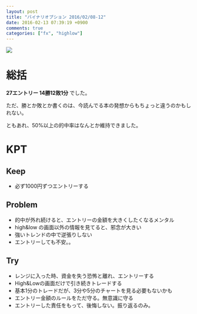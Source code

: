 ```yaml
---
layout: post
title: "バイナリオプション 2016/02/08-12"
date: 2016-02-13 07:39:19 +0900
comments: true
categories: ["fx", "highlow"]
---
```


![](https://skim.milk200.cc/20160213_highlow/2016-02-13+07.32.07.jpg)

# 総括

__27エントリー 14勝12敗1分__ でした。

ただ、勝とか敗とか書くのは、今読んでる本の発想からもちょっと違うのかもしれない。

ともあれ、50%以上の的中率はなんとか維持できました。

# KPT

## Keep

- 必ず1000円ずつエントリーする

## Problem

- 的中が外れ続けると、エントリーの金額を大きくしたくなるメンタル
- high&low の画面以外の情報を見てると、邪念が大きい
- 強いトレンドの中で逆張りしない
- エントリーしても不安。。

## Try

- レンジに入った時、資金を失う恐怖と離れ、エントリーする
- High&Lowの画面だけで引き続きトレードする
 - 基本1分のトレードだが、3分や5分のチャートを見る必要もないかも
- エントリー金額のルールをただ守る。無意識に守る
- エントリーした責任をもって、後悔しない。振り返るのみ。

